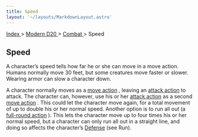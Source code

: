```yaml
---
title: Speed
layout: '~/layouts/MarkdownLayout.astro'
---
```


[ Index ](/) > [ Modern D20 ](/modern.d20.srd) > [ Combat ](/modern.d20.srd/combat) > Speed

##  Speed

A character’s speed tells how far he or she can move in a move action. Humans
normally move 30 feet, but some creatures move faster or slower. Wearing armor
can slow a character down.

A character normally moves as a [ move action](/modern.d20.srd/combat/move.actions) , leaving an [ attack action](/modern.d20.srd/combat/attack.actions) to attack. The character can,
however, use his or her [ attack action](/modern.d20.srd/combat/attack.actions) as a second [ move action](/modern.d20.srd/combat/move.actions) . This could let the character move
again, for a total movement of up to double his or her normal speed. Another
option is to run all out (a [ full-round action](/modern.d20.srd/combat/full.round.actions) ). This lets the character move
up to four times his or her normal speed, but a character can only run all out
in a straight line, and doing so affects the character’s [ Defense](/modern.d20.srd/combat/defense) (see Run).

